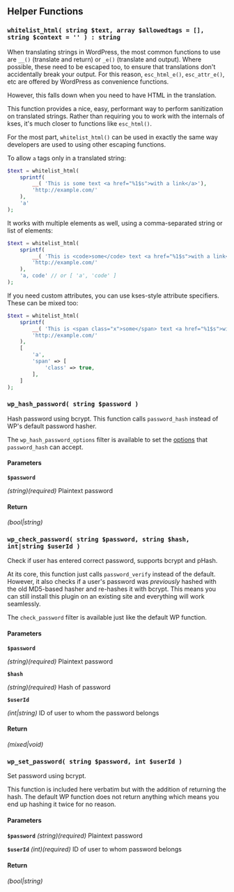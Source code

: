 ## Helper Functions

### `whitelist_html( string $text, array $allowedtags = [], string $context = '' ) : string`

When translating strings in WordPress, the most common functions to use are `__()` (translate and return) or `_e()` (translate and output). Where possible, these need to be escaped too, to ensure that translations don't accidentally break your output. For this reason, `esc_html_e()`, `esc_attr_e()`, etc are offered by WordPress as convenience functions.

However, this falls down when you need to have HTML in the translation.

This function provides a nice, easy, performant way to perform sanitization on translated strings. Rather than requiring you to work with the internals of kses, it's much closer to functions like `esc_html()`.

For the most part, `whitelist_html()` can be used in exactly the same way developers are used to using other escaping functions.

To allow `a` tags only in a translated string:

```php
$text = whitelist_html(
	sprintf(
		__( 'This is some text <a href="%1$s">with a link</a>'),
		'http://example.com/'
	),
	'a'
);
```
It works with multiple elements as well, using a comma-separated string or list of elements:

```php
$text = whitelist_html(
	sprintf(
		__( 'This is <code>some</code> text <a href="%1$s">with a link</a>'),
		'http://example.com/'
	),
	'a, code' // or [ 'a', 'code' ]
);
```
If you need custom attributes, you can use kses-style attribute specifiers.
These can be mixed too:

```php
$text = whitelist_html(
	sprintf(
		__( 'This is <span class="x">some</span> text <a href="%1$s">with a link</a>'),
		'http://example.com/'
	),
	[
		'a',
		'span' => [
			'class' => true,
		],
	]
);
```

### `wp_hash_password( string $password )`

Hash password using bcrypt. This function calls `password_hash` instead of WP's default password hasher.

The `wp_hash_password_options` filter is available to set the [options](http://php.net/manual/en/function.password-hash.php) that `password_hash` can accept.

#### Parameters

**`$password`**

_(string)(required)_ Plaintext password

#### Return
_(bool|string)_

### `wp_check_password( string $password, string $hash, int|string $userId )`

Check if user has entered correct password, supports bcrypt and pHash.

At its core, this function just calls `password_verify` instead of the default.
However, it also checks if a user's password was *previously* hashed with the old MD5-based hasher and re-hashes it with bcrypt. This means you can still install this plugin on an existing site and everything will work seamlessly.

The `check_password` filter is available just like the default WP function.

#### Parameters

**`$password`**

_(string)(required)_ Plaintext password

**`$hash`**

_(string)(required)_ Hash of password

**`$userId`**

_(int|string)_ ID of user to whom the password belongs

#### Return
_(mixed|void)_

### `wp_set_password( string $password, int $userId )`

Set password using bcrypt.

This function is included here verbatim but with the addition of returning the hash. The default WP function does not return anything which means you end up hashing it twice for no reason.

#### Parameters

**`$password`**
_(string)(required)_ Plaintext password

**`$userId`**
_(int)(required)_ ID of user to whom password belongs

#### Return
_(bool|string)_